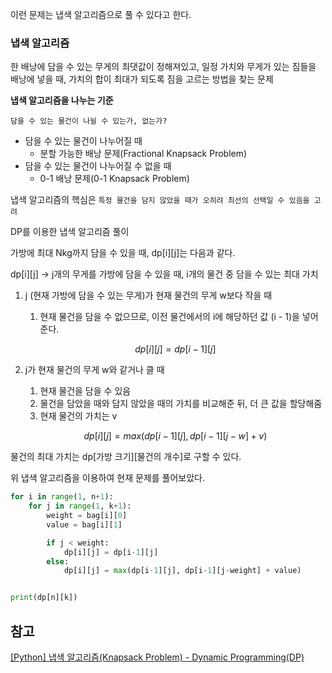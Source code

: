 이런 문제는 냅색 알고리즘으로 풀 수 있다고 한다.

### 냅색 알고리즘

한 배낭에 담을 수 있는 무게의 최댓값이 정해져있고, 일정 가치와 무게가 있는 짐들을 배낭에 넣을 때, 가치의 합이 최대가 되도록 짐을 고르는 방법을 찾는 문제

**냅색 알고리즘을 나누는 기준**

`담을 수 있는 물건이 나뉠 수 있는가, 없는가?`

- 담을 수 있는 물건이 나누어질 때
  - 분할 가능한 배낭 문제(Fractional Knapsack Problem)
- 담을 수 있는 물건이 나누어질 수 없을 때
  - 0-1 배낭 문제(0-1 Knapsack Problem)

냅색 알고리즘의 핵심은 `특정 물건을 담지 않았을 때가 오히려 최선의 선택일 수 있음을 고려`

DP를 이용한 냅색 알고리즘 풀이

가방에 최대 Nkg까지 담을 수 있을 때, dp[i][j]는 다음과 같다.

dp[i][j] → j개의 무게를 가방에 담을 수 있을 때, i개의 물건 중 담을 수 있는 최대 가치

1. j (현재 가방에 담을 수 있는 무게)가 현재 물건의 무게 w보다 작을 때

   1. 현재 물건을 담을 수 없으므로, 이전 물건에서의 i에 해당하던 값 (i - 1)을 넣어준다.

   $$
   dp[i][j] = dp[i-1][j]
   $$

2. j가 현재 물건의 무게 w와 같거나 클 때

   1. 현재 물건을 담을 수 있음
   2. 물건을 담았을 때와 담지 않았을 때의 가치를 비교해준 뒤, 더 큰 값을 할당해줌
   3. 현재 물건의 가치는 v

   $$
   dp[i][j] = max(dp[i-1][j], dp[i-1][j-w] + v)
   $$

물건의 최대 가치는 dp[가방 크기][물건의 개수]로 구할 수 있다.

위 냅색 알고리즘을 이용하여 현재 문제를 풀어보았다.

```python
for i in range(1, n+1):
    for j in range(1, k+1):
        weight = bag[i][0]
        value = bag[i][1]

        if j < weight:
            dp[i][j] = dp[i-1][j]
        else:
            dp[i][j] = max(dp[i-1][j], dp[i-1][j-weight] + value)


print(dp[n][k])
```

## 참고

[[Python] 냅색 알고리즘(Knapsack Problem) - Dynamic Programming(DP)](https://inni-iii.tistory.com/74)
